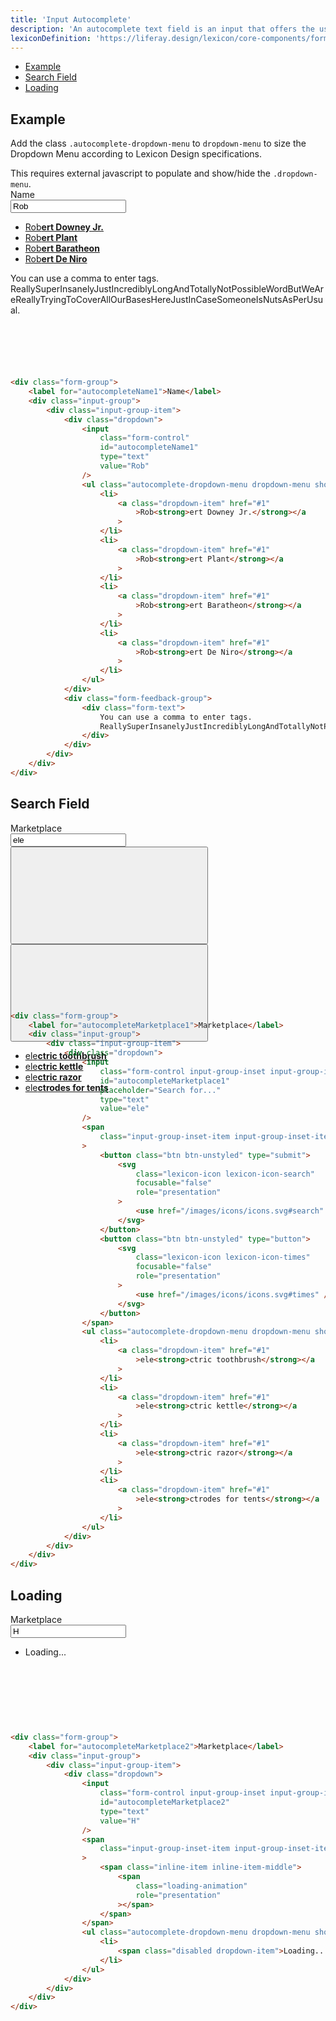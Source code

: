 ```yaml
---
title: 'Input Autocomplete'
description: 'An autocomplete text field is an input that offers the user text suggestions while they type.'
lexiconDefinition: 'https://liferay.design/lexicon/core-components/forms/text-input-variations/'
---
```


<div class="nav-toc-absolute">
<div class="nav-toc">

-   [Example](#example)
-   [Search Field](#search-field)
-   [Loading](#loading)

</div>
</div>

## Example

Add the class `.autocomplete-dropdown-menu` to `dropdown-menu` to size the Dropdown Menu according to Lexicon Design specifications.

<div class="clay-site-alert alert alert-warning">
	This requires external javascript to populate and show/hide the <code class="gatsby-code-text">.dropdown-menu</code>.
</div>

<div class="sheet-example" style="height:18rem;">
	<div class="form-group">
		<div class="clay-autocomplete">
			<label for="autocompleteName1">Name</label>
			<div class="input-group">
				<div class="input-group-item">
					<div class="dropdown">
						<input class="form-control" id="autocompleteName1" type="text" value="Rob">
						<ul class="autocomplete-dropdown-menu dropdown-menu show">
							<li>
								<a class="dropdown-item" href="#1">Rob<strong>ert Downey Jr.</strong></a>
							</li>
							<li>
								<a class="dropdown-item" href="#1">Rob<strong>ert Plant</strong></a>
							</li>
							<li>
								<a class="dropdown-item" href="#1">Rob<strong>ert Baratheon</strong></a>
							</li>
							<li>
								<a class="dropdown-item" href="#1">Rob<strong>ert De Niro</strong></a>
							</li>
						</ul>
					</div>
					<div class="form-feedback-group">
					<div class="form-text">You can use a comma to enter tags. ReallySuperInsanelyJustIncrediblyLongAndTotallyNotPossibleWordButWeAreReallyTryingToCoverAllOurBasesHereJustInCaseSomeoneIsNutsAsPerUsual.</div>
				</div>
				</div>
			</div>
		</div>
	</div>
</div>

```html
<div class="form-group">
	<label for="autocompleteName1">Name</label>
	<div class="input-group">
		<div class="input-group-item">
			<div class="dropdown">
				<input
					class="form-control"
					id="autocompleteName1"
					type="text"
					value="Rob"
				/>
				<ul class="autocomplete-dropdown-menu dropdown-menu show">
					<li>
						<a class="dropdown-item" href="#1"
							>Rob<strong>ert Downey Jr.</strong></a
						>
					</li>
					<li>
						<a class="dropdown-item" href="#1"
							>Rob<strong>ert Plant</strong></a
						>
					</li>
					<li>
						<a class="dropdown-item" href="#1"
							>Rob<strong>ert Baratheon</strong></a
						>
					</li>
					<li>
						<a class="dropdown-item" href="#1"
							>Rob<strong>ert De Niro</strong></a
						>
					</li>
				</ul>
			</div>
			<div class="form-feedback-group">
				<div class="form-text">
					You can use a comma to enter tags.
					ReallySuperInsanelyJustIncrediblyLongAndTotallyNotPossibleWordButWeAreReallyTryingToCoverAllOurBasesHereJustInCaseSomeoneIsNutsAsPerUsual.
				</div>
			</div>
		</div>
	</div>
</div>
```

## Search Field

<div class="sheet-example" style="height:18rem;">
	<div class="form-group">
		<label for="autocompleteMarketplace1">Marketplace</label>
		<div class="input-group">
			<div class="input-group-item">
				<div class="dropdown">
					<input class="form-control input-group-inset input-group-inset-after" id="autocompleteMarketplace1" placeholder="Search for..." type="text" value="ele">
					<span class="input-group-inset-item input-group-inset-item-after">
						<button class="btn btn-unstyled" type="submit">
							<svg class="lexicon-icon lexicon-icon-search" focusable="false" role="presentation">
								<use href="/images/icons/icons.svg#search" />
							</svg>
						</button>
						<button class="btn btn-unstyled" type="button">
							<svg class="lexicon-icon lexicon-icon-times" focusable="false" role="presentation">
								<use href="/images/icons/icons.svg#times" />
							</svg>
						</button>
					</span>
					<ul class="autocomplete-dropdown-menu dropdown-menu show">
						<li>
							<a class="dropdown-item" href="#1">ele<strong>ctric toothbrush</strong></a>
						</li>
						<li>
							<a class="dropdown-item" href="#1">ele<strong>ctric kettle</strong></a>
						</li>
						<li>
							<a class="dropdown-item" href="#1">ele<strong>ctric razor</strong></a>
						</li>
						<li>
							<a class="dropdown-item" href="#1">ele<strong>ctrodes for tents</strong></a>
						</li>
					</ul>
				</div>
			</div>
		</div>
	</div>
</div>

```html
<div class="form-group">
	<label for="autocompleteMarketplace1">Marketplace</label>
	<div class="input-group">
		<div class="input-group-item">
			<div class="dropdown">
				<input
					class="form-control input-group-inset input-group-inset-after"
					id="autocompleteMarketplace1"
					placeholder="Search for..."
					type="text"
					value="ele"
				/>
				<span
					class="input-group-inset-item input-group-inset-item-after"
				>
					<button class="btn btn-unstyled" type="submit">
						<svg
							class="lexicon-icon lexicon-icon-search"
							focusable="false"
							role="presentation"
						>
							<use href="/images/icons/icons.svg#search" />
						</svg>
					</button>
					<button class="btn btn-unstyled" type="button">
						<svg
							class="lexicon-icon lexicon-icon-times"
							focusable="false"
							role="presentation"
						>
							<use href="/images/icons/icons.svg#times" />
						</svg>
					</button>
				</span>
				<ul class="autocomplete-dropdown-menu dropdown-menu show">
					<li>
						<a class="dropdown-item" href="#1"
							>ele<strong>ctric toothbrush</strong></a
						>
					</li>
					<li>
						<a class="dropdown-item" href="#1"
							>ele<strong>ctric kettle</strong></a
						>
					</li>
					<li>
						<a class="dropdown-item" href="#1"
							>ele<strong>ctric razor</strong></a
						>
					</li>
					<li>
						<a class="dropdown-item" href="#1"
							>ele<strong>ctrodes for tents</strong></a
						>
					</li>
				</ul>
			</div>
		</div>
	</div>
</div>
```

## Loading

<div class="sheet-example" style="height:11rem;">
	<div class="form-group">
		<label for="autocompleteMarketplace2">Marketplace</label>
		<div class="input-group">
			<div class="input-group-item">
				<div class="dropdown">
					<input class="form-control input-group-inset input-group-inset-after" id="autocompleteMarketplace2" type="text" value="H">
					<span class="input-group-inset-item input-group-inset-item-after">
						<span class="inline-item inline-item-middle">
							<span class="loading-animation" role="presentation"></span>
						</span>
					</span>
					<ul class="autocomplete-dropdown-menu dropdown-menu show">
						<li>
							<span class="disabled dropdown-item">Loading...</span>
						</li>
					</ul>
				</div>
			</div>
		</div>
	</div>
</div>

```html
<div class="form-group">
	<label for="autocompleteMarketplace2">Marketplace</label>
	<div class="input-group">
		<div class="input-group-item">
			<div class="dropdown">
				<input
					class="form-control input-group-inset input-group-inset-after"
					id="autocompleteMarketplace2"
					type="text"
					value="H"
				/>
				<span
					class="input-group-inset-item input-group-inset-item-after"
				>
					<span class="inline-item inline-item-middle">
						<span
							class="loading-animation"
							role="presentation"
						></span>
					</span>
				</span>
				<ul class="autocomplete-dropdown-menu dropdown-menu show">
					<li>
						<span class="disabled dropdown-item">Loading...</span>
					</li>
				</ul>
			</div>
		</div>
	</div>
</div>
```
